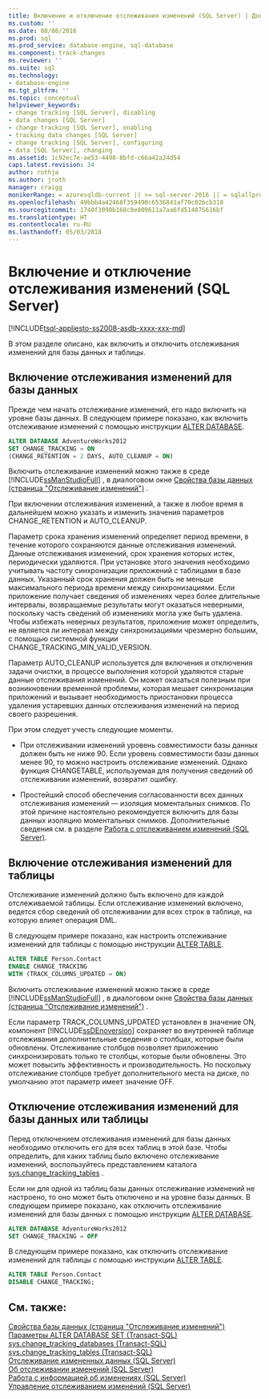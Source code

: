 ```yaml
---
title: Включение и отключение отслеживания изменений (SQL Server) | Документация Майкрософт
ms.custom: ''
ms.date: 08/08/2016
ms.prod: sql
ms.prod_service: database-engine, sql-database
ms.component: track-changes
ms.reviewer: ''
ms.suite: sql
ms.technology:
- database-engine
ms.tgt_pltfrm: ''
ms.topic: conceptual
helpviewer_keywords:
- change tracking [SQL Server], disabling
- data changes [SQL Server]
- change tracking [SQL Server], enabling
- tracking data changes [SQL Server]
- change tracking [SQL Server], configuring
- data [SQL Server], changing
ms.assetid: 1c92ec7e-ae53-4498-8bfd-c66a42a24d54
caps.latest.revision: 34
author: rothja
ms.author: jroth
manager: craigg
monikerRange: = azuresqldb-current || >= sql-server-2016 || = sqlallproducts-allversions
ms.openlocfilehash: 49bbb4a42468f359490c6536841af70c02bcb318
ms.sourcegitcommit: 1740f3090b168c0e809611a7aa6fd514075616bf
ms.translationtype: HT
ms.contentlocale: ru-RU
ms.lasthandoff: 05/03/2018
---
```

# <a name="enable-and-disable-change-tracking-sql-server"></a>Включение и отключение отслеживания изменений (SQL Server)
[!INCLUDE[tsql-appliesto-ss2008-asdb-xxxx-xxx-md](../../includes/tsql-appliesto-ss2008-asdb-xxxx-xxx-md.md)]

  В этом разделе описано, как включить и отключить отслеживания изменений для базы данных и таблицы.  
  
## <a name="enable-change-tracking-for-a-database"></a>Включение отслеживания изменений для базы данных  
 Прежде чем начать отслеживание изменений, его надо включить на уровне базы данных. В следующем примере показано, как включить отслеживание изменений с помощью инструкции [ALTER DATABASE](../../t-sql/statements/alter-database-transact-sql-set-options.md).  
  
```sql  
ALTER DATABASE AdventureWorks2012  
SET CHANGE_TRACKING = ON  
(CHANGE_RETENTION = 2 DAYS, AUTO_CLEANUP = ON)  
```  
  
 Включить отслеживание изменений можно также в среде [!INCLUDE[ssManStudioFull](../../includes/ssmanstudiofull-md.md)] , в диалоговом окне [Свойства базы данных (страница "Отслеживание изменений")](../../relational-databases/databases/database-properties-changetracking-page.md) .  
  
 При включении отслеживания изменений, а также в любое время в дальнейшем можно указать и изменить значения параметров CHANGE_RETENTION и AUTO_CLEANUP.  
  
 Параметр срока хранения изменений определяет период времени, в течение которого сохраняются данные отслеживания изменений. Данные отслеживания изменений, срок хранения которых истек, периодически удаляются. При установке этого значения необходимо учитывать частоту синхронизации приложений с таблицами в базе данных. Указанный срок хранения должен быть не меньше максимального периода времени между синхронизациями. Если приложение получает сведения об изменениях через более длительные интервалы, возвращаемые результаты могут оказаться неверными, поскольку часть сведений об изменениях могла уже быть удалена. Чтобы избежать неверных результатов, приложение может определить, не является ли интервал между синхронизациями чрезмерно большим, с помощью системной функции CHANGE_TRACKING_MIN_VALID_VERSION.  
  
 Параметр AUTO_CLEANUP используется для включения и отключения задачи очистки, в процессе выполнения которой удаляются старые данные отслеживания изменений. Он может оказаться полезным при возникновении временной проблемы, которая мешает синхронизации приложений и вызывает необходимость приостановки процесса удаления устаревших данных отслеживания изменений на период своего разрешения.  
  
 При этом следует учесть следующие моменты.  
  
-   При отслеживании изменений уровень совместимости базы данных должен быть не ниже 90. Если уровень совместимости базы данных менее 90, то можно настроить отслеживание изменений. Однако функция CHANGETABLE, используемая для получения сведений об отслеживании изменений, возвратит ошибку.  
  
-   Простейший способ обеспечения согласованности всех данных отслеживания изменений — изоляция моментальных снимков. По этой причине настоятельно рекомендуется включить для базы данных изоляцию моментальных снимков. Дополнительные сведения см. в разделе [Работа с отслеживанием изменений (SQL Server)](../../relational-databases/track-changes/work-with-change-tracking-sql-server.md).  
  
## <a name="enable-change-tracking-for-a-table"></a>Включение отслеживания изменений для таблицы  
 Отслеживание изменений должно быть включено для каждой отслеживаемой таблицы. Если отслеживание изменений включено, ведется сбор сведений об отслеживании для всех строк в таблице, на которую влияет операция DML.  
  
 В следующем примере показано, как настроить отслеживание изменений для таблицы с помощью инструкции [ALTER TABLE](../../t-sql/statements/alter-table-transact-sql.md).  
  
```sql  
ALTER TABLE Person.Contact  
ENABLE CHANGE_TRACKING  
WITH (TRACK_COLUMNS_UPDATED = ON)  
```  
  
 Включить отслеживание изменений можно также в среде [!INCLUDE[ssManStudioFull](../../includes/ssmanstudiofull-md.md)] , в диалоговом окне [Свойства базы данных (страница "Отслеживание изменений")](../../relational-databases/databases/database-properties-changetracking-page.md) .  
  
 Если параметр TRACK_COLUMNS_UPDATED установлен в значение ON, компонент [!INCLUDE[ssDEnoversion](../../includes/ssdenoversion-md.md)] сохраняет во внутренней таблице отслеживания дополнительные сведения о столбцах, которые были обновлены. Отслеживание столбцов позволяет приложению синхронизировать только те столбцы, которые были обновлены. Это может повысить эффективность и производительность. Но поскольку отслеживание столбцов требует дополнительного места на диске, по умолчанию этот параметр имеет значение OFF.  
  
## <a name="disable-change-tracking-for-a-database-or-table"></a>Отключение отслеживания изменений для базы данных или таблицы  
 Перед отключением отслеживания изменений для базы данных необходимо отключить его для всех таблиц в этой базе. Чтобы определить, для каких таблиц было включено отслеживание изменений, воспользуйтесь представлением каталога [sys.change_tracking_tables](../../relational-databases/system-catalog-views/change-tracking-catalog-views-sys-change-tracking-tables.md) .  
  
 Если ни для одной из таблиц базы данных отслеживание изменений не настроено, то оно может быть отключено и на уровне базы данных. В следующем примере показано, как отключить отслеживание изменений для базы данных с помощью инструкции [ALTER DATABASE](../../t-sql/statements/alter-database-transact-sql-set-options.md).  
  
```sql  
ALTER DATABASE AdventureWorks2012  
SET CHANGE_TRACKING = OFF  
```  
  
 В следующем примере показано, как отключить отслеживание изменений для таблицы с помощью инструкции [ALTER TABLE](../../t-sql/statements/alter-table-transact-sql.md).  
  
```sql  
ALTER TABLE Person.Contact  
DISABLE CHANGE_TRACKING;  
```  
  
## <a name="see-also"></a>См. также:  
 [Свойства базы данных (страница "Отслеживание изменений")](../../relational-databases/databases/database-properties-changetracking-page.md)   
 [Параметры ALTER DATABASE SET (Transact-SQL)](../../t-sql/statements/alter-database-transact-sql-set-options.md)   
 [sys.change_tracking_databases (Transact-SQL)](../../relational-databases/system-catalog-views/change-tracking-catalog-views-sys-change-tracking-databases.md)   
 [sys.change_tracking_tables (Transact-SQL)](../../relational-databases/system-catalog-views/change-tracking-catalog-views-sys-change-tracking-tables.md)   
 [Отслеживание измененных данных (SQL Server)](../../relational-databases/track-changes/track-data-changes-sql-server.md)   
 [Об отслеживании изменений (SQL Server)](../../relational-databases/track-changes/about-change-tracking-sql-server.md)   
 [Работа с информацией об изменениях (SQL Server)](../../relational-databases/track-changes/work-with-change-data-sql-server.md)   
 [Управление отслеживанием изменений (SQL Server)](../../relational-databases/track-changes/manage-change-tracking-sql-server.md)  
  
  
